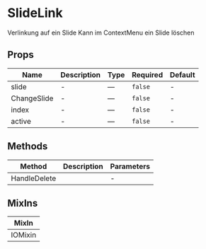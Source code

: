 # SlideLink

Verlinkung auf ein Slide Kann im ContextMenu ein Slide löschen

## Props

<!-- @vuese:SlideLink:props:start -->
|Name|Description|Type|Required|Default|
|---|---|---|---|---|
|slide|-|—|`false`|-|
|ChangeSlide|-|—|`false`|-|
|index|-|—|`false`|-|
|active|-|—|`false`|-|

<!-- @vuese:SlideLink:props:end -->


## Methods

<!-- @vuese:SlideLink:methods:start -->
|Method|Description|Parameters|
|---|---|---|
|HandleDelete||-|

<!-- @vuese:SlideLink:methods:end -->


## MixIns

<!-- @vuese:SlideLink:mixIns:start -->
|MixIn|
|---|
|IOMixin|

<!-- @vuese:SlideLink:mixIns:end -->


